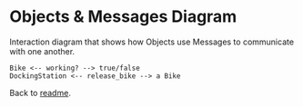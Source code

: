 # Objects & Messages Diagram

Interaction diagram that shows how Objects use Messages to communicate with one another.

```
Bike <-- working? --> true/false
DockingStation <-- release_bike --> a Bike
```
Back to [readme](README.md).
